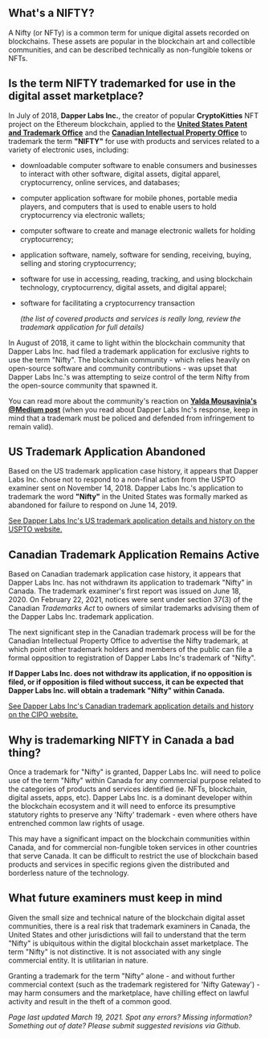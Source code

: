 ## What's a NIFTY?

A Nifty (or NFTy) is a common term for unique digital assets recorded on blockchains. These assets are popular in the blockchain art and collectible communities, and can be described technically as non-fungible tokens or NFTs. 

## Is the term NIFTY trademarked for use in the digital asset marketplace?

In July of 2018, **Dapper Labs Inc.**, the creator of popular **CryptoKitties** NFT project on the Ethereum blockchain, applied to the [**United States Patent and Trademark Office**](https://tsdr.uspto.gov/#caseNumber=88046182&caseType=SERIAL_NO&searchType=statusSearch) and the [**Canadian Intellectual Property Office**](http://www.ic.gc.ca/app/opic-cipo/trdmrks/srch/viewTrademark?id=1909994&tab=reg&lang=eng) to trademark the term **"NIFTY"** for use with products and services related to a variety of electronic uses, including:

- downloadable computer software to enable consumers and businesses to interact with other software, digital assets, digital apparel, cryptocurrency, online services, and databases; 
- computer application software for mobile phones, portable media players, and computers that is used to enable users to hold cryptocurrency via electronic wallets; 
- computer software to create and manage electronic wallets for holding cryptocurrency; 
- application software, namely, software for sending, receiving, buying, selling and storing cryptocurrency;
- software for use in accessing, reading, tracking, and using blockchain technology, cryptocurrency, digital assets, and digital apparel; 
- software for facilitating a cryptocurrency transaction

     _(the list of covered products and services is really long, review the trademark application for full details)_

In August of 2018, it came to light within the blockchain community that Dapper Labs Inc. had filed a trademark application for exclusive rights to use the term "Nifty". The blockchain community - which relies heavily on open-source software and community contributions - was upset that Dapper Labs Inc.'s was attempting to seize control of the term Nifty from the open-source community that spawned it.

You can read more about the community's reaction on [**Yalda Mousavinia's @Medium post**](https://medium.com/@stellarmagnet/nifty-ethereums-first-trademark-battle-996c840b2583) (when you read about Dapper Labs Inc's response, keep in mind that a trademark must be policed and defended from infringement to remain valid).

## US Trademark Application Abandoned
Based on the US trademark application case history, it appears that Dapper Labs Inc. chose not to respond to a non-final action from the USPTO examiner sent on November 14, 2018. Dapper Labs Inc.'s application to trademark the word **"Nifty"** in the United States was formally marked as abandoned for failure to respond on June 14, 2019. 

[See Dapper Labs Inc's US trademark application details and history on the USPTO website.](https://tsdr.uspto.gov/#caseNumber=88046182&caseType=SERIAL_NO&searchType=statusSearch)

## Canadian Trademark Application Remains Active
Based on Canadian trademark application case history, it appears that Dapper Labs Inc. has not withdrawn its application to trademark "Nifty" in Canada. The trademark examiner's first report was issued on June 18, 2020. On February 22, 2021, notices were sent under section 37(3) of the Canadian _Trademarks Act_ to owners of similar trademarks advising them of the Dapper Labs Inc. trademark application. 

The next significant step in the Canadian trademark process will be for the Canadian Intellectual Property Office to advertise the Nifty trademark, at which point other trademark holders and members of the public can file a formal opposition to registration of Dapper Labs Inc's trademark of "Nifty". 

**If Dapper Labs Inc. does not withdraw its application, if no opposition is filed, or if opposition is filed without success, it can be expected that Dapper Labs Inc. will obtain a trademark "Nifty" within Canada.**

[See Dapper Labs Inc's Canadian trademark application details and history on the CIPO website.](http://www.ic.gc.ca/app/opic-cipo/trdmrks/srch/viewTrademark?id=1909994&tab=reg&lang=eng)

## Why is trademarking NIFTY in Canada a bad thing?
Once a trademark for "Nifty" is granted, Dapper Labs Inc. will need to police use of the term "Nifty" within Canada for any commercial purpose related to the categories of products and services identified (ie. NFTs, blockchain, digital assets, apps, etc). Dapper Labs Inc. is a dominant developer within the blockchain ecosystem and it will need to enforce its presumptive statutory rights to preserve any 'Nifty' trademark - even where others have entrenched common law rights of usage. 

This may have a significant impact on the blockchain communities within Canada, and for commercial non-fungible token services in other countries that serve Canada. It can be difficult to restrict the use of blockchain based products and services in specific regions given the distributed and borderless nature of the technology.

## What future examiners must keep in mind
Given the small size and technical nature of the blockchain digital asset communities, there is a real risk that trademark examiners in Canada, the United States and other jurisdictions will fail to understand that the term "Nifty" is ubiquitous within the digital blockchain asset marketplace. The term "Nifty" is not distinctive. It is not associated with any single commercial entity. It is utilitarian in nature. 

Granting a trademark for the term "Nifty" alone - and without further commercial context (such as the trademark registered for 'Nifty Gateway') - may harm consumers and the marketplace, have chilling effect on lawful activity and result in the theft of a common good.



_Page last updated March 19, 2021.
Spot any errors? Missing information? Something out of date? Please submit suggested revisions via Github._
